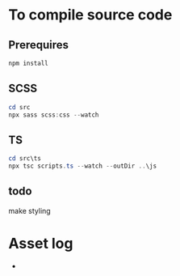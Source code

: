 # To compile source code
## Prerequires
```powershell
npm install
```

## SCSS
```powershell
cd src
npx sass scss:css --watch
```

## TS
```powershell
cd src\ts
npx tsc scripts.ts --watch --outDir ..\js
```

## todo
make styling

# Asset log
* 